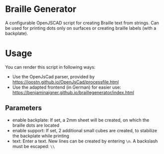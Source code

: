 # Braille Generator

A configurable OpenJSCAD script for creating Braille text from strings. Can be used for printing dots only on surfaces or creating braille labels (with a backplate).

# Usage

You can render this script in following ways:
* Use the OpenJsCad parser, provided by https://joostn.github.io/OpenJsCad/processfile.html
* Use the adapted frontend (in German) for easier use: https://benjaminaigner.github.io/braillegenerator/index.html 

## Parameters

* enable backplate: If set, a 2mm sheet will be created, on which the braille dots are located
* enable support: If set, 2 additional small cubes are created, to stabilize the backplate while printing
* text: Enter a text. New lines can be created by entering `\n`. A backslash must be escaped: `\\`
